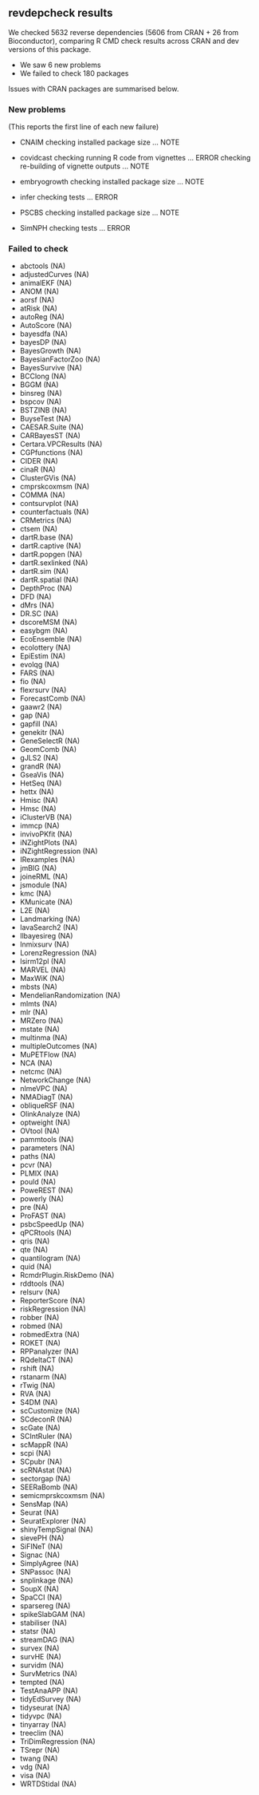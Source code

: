 ## revdepcheck results

We checked 5632 reverse dependencies (5606 from CRAN + 26 from Bioconductor), comparing R CMD check results across CRAN and dev versions of this package.

 * We saw 6 new problems
 * We failed to check 180 packages

Issues with CRAN packages are summarised below.

### New problems
(This reports the first line of each new failure)

* CNAIM
  checking installed package size ... NOTE

* covidcast
  checking running R code from vignettes ... ERROR
  checking re-building of vignette outputs ... NOTE

* embryogrowth
  checking installed package size ... NOTE

* infer
  checking tests ... ERROR

* PSCBS
  checking installed package size ... NOTE

* SimNPH
  checking tests ... ERROR

### Failed to check

* abctools               (NA)
* adjustedCurves         (NA)
* animalEKF              (NA)
* ANOM                   (NA)
* aorsf                  (NA)
* atRisk                 (NA)
* autoReg                (NA)
* AutoScore              (NA)
* bayesdfa               (NA)
* bayesDP                (NA)
* BayesGrowth            (NA)
* BayesianFactorZoo      (NA)
* BayesSurvive           (NA)
* BCClong                (NA)
* BGGM                   (NA)
* binsreg                (NA)
* bspcov                 (NA)
* BSTZINB                (NA)
* BuyseTest              (NA)
* CAESAR.Suite           (NA)
* CARBayesST             (NA)
* Certara.VPCResults     (NA)
* CGPfunctions           (NA)
* CIDER                  (NA)
* cinaR                  (NA)
* ClusterGVis            (NA)
* cmprskcoxmsm           (NA)
* COMMA                  (NA)
* contsurvplot           (NA)
* counterfactuals        (NA)
* CRMetrics              (NA)
* ctsem                  (NA)
* dartR.base             (NA)
* dartR.captive          (NA)
* dartR.popgen           (NA)
* dartR.sexlinked        (NA)
* dartR.sim              (NA)
* dartR.spatial          (NA)
* DepthProc              (NA)
* DFD                    (NA)
* dMrs                   (NA)
* DR.SC                  (NA)
* dscoreMSM              (NA)
* easybgm                (NA)
* EcoEnsemble            (NA)
* ecolottery             (NA)
* EpiEstim               (NA)
* evolqg                 (NA)
* FARS                   (NA)
* fio                    (NA)
* flexrsurv              (NA)
* ForecastComb           (NA)
* gaawr2                 (NA)
* gap                    (NA)
* gapfill                (NA)
* genekitr               (NA)
* GeneSelectR            (NA)
* GeomComb               (NA)
* gJLS2                  (NA)
* grandR                 (NA)
* GseaVis                (NA)
* HetSeq                 (NA)
* hettx                  (NA)
* Hmisc                  (NA)
* Hmsc                   (NA)
* iClusterVB             (NA)
* immcp                  (NA)
* invivoPKfit            (NA)
* iNZightPlots           (NA)
* iNZightRegression      (NA)
* IRexamples             (NA)
* jmBIG                  (NA)
* joineRML               (NA)
* jsmodule               (NA)
* kmc                    (NA)
* KMunicate              (NA)
* L2E                    (NA)
* Landmarking            (NA)
* lavaSearch2            (NA)
* llbayesireg            (NA)
* lnmixsurv              (NA)
* LorenzRegression       (NA)
* lsirm12pl              (NA)
* MARVEL                 (NA)
* MaxWiK                 (NA)
* mbsts                  (NA)
* MendelianRandomization (NA)
* mlmts                  (NA)
* mlr                    (NA)
* MRZero                 (NA)
* mstate                 (NA)
* multinma               (NA)
* multipleOutcomes       (NA)
* MuPETFlow              (NA)
* NCA                    (NA)
* netcmc                 (NA)
* NetworkChange          (NA)
* nlmeVPC                (NA)
* NMADiagT               (NA)
* obliqueRSF             (NA)
* OlinkAnalyze           (NA)
* optweight              (NA)
* OVtool                 (NA)
* pammtools              (NA)
* parameters             (NA)
* paths                  (NA)
* pcvr                   (NA)
* PLMIX                  (NA)
* pould                  (NA)
* PoweREST               (NA)
* powerly                (NA)
* pre                    (NA)
* ProFAST                (NA)
* psbcSpeedUp            (NA)
* qPCRtools              (NA)
* qris                   (NA)
* qte                    (NA)
* quantilogram           (NA)
* quid                   (NA)
* RcmdrPlugin.RiskDemo   (NA)
* rddtools               (NA)
* relsurv                (NA)
* ReporterScore          (NA)
* riskRegression         (NA)
* robber                 (NA)
* robmed                 (NA)
* robmedExtra            (NA)
* ROKET                  (NA)
* RPPanalyzer            (NA)
* RQdeltaCT              (NA)
* rshift                 (NA)
* rstanarm               (NA)
* rTwig                  (NA)
* RVA                    (NA)
* S4DM                   (NA)
* scCustomize            (NA)
* SCdeconR               (NA)
* scGate                 (NA)
* SCIntRuler             (NA)
* scMappR                (NA)
* scpi                   (NA)
* SCpubr                 (NA)
* scRNAstat              (NA)
* sectorgap              (NA)
* SEERaBomb              (NA)
* semicmprskcoxmsm       (NA)
* SensMap                (NA)
* Seurat                 (NA)
* SeuratExplorer         (NA)
* shinyTempSignal        (NA)
* sievePH                (NA)
* SiFINeT                (NA)
* Signac                 (NA)
* SimplyAgree            (NA)
* SNPassoc               (NA)
* snplinkage             (NA)
* SoupX                  (NA)
* SpaCCI                 (NA)
* sparsereg              (NA)
* spikeSlabGAM           (NA)
* stabiliser             (NA)
* statsr                 (NA)
* streamDAG              (NA)
* survex                 (NA)
* survHE                 (NA)
* survidm                (NA)
* SurvMetrics            (NA)
* tempted                (NA)
* TestAnaAPP             (NA)
* tidyEdSurvey           (NA)
* tidyseurat             (NA)
* tidyvpc                (NA)
* tinyarray              (NA)
* treeclim               (NA)
* TriDimRegression       (NA)
* TSrepr                 (NA)
* twang                  (NA)
* vdg                    (NA)
* visa                   (NA)
* WRTDStidal             (NA)
